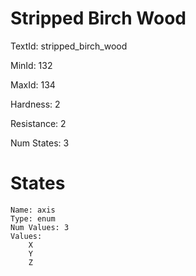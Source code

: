 # Stripped Birch Wood

TextId: stripped_birch_wood

MinId: 132

MaxId: 134

Hardness: 2

Resistance: 2


Num States: 3

# States
```
Name: axis
Type: enum
Num Values: 3
Values:
    X
    Y
    Z
```